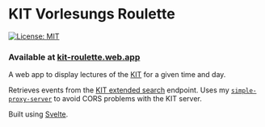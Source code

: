 # KIT Vorlesungs Roulette
[![License: MIT](https://img.shields.io/badge/License-MIT-yellow.svg)](https://opensource.org/licenses/MIT)
<br>

### Available at [kit-roulette.web.app](https://kit-roulette.web.app/)

A web app to display lectures of the [KIT](https://www.kit.edu/) for a given time and day.

Retrieves events from the [KIT extended search](https://campus.kit.edu/sp/campus/all/extendedSearch.asp) endpoint. Uses my [`simple-proxy-server`](https://github.com/MatthiasHarzer/simple-proxy-server) to avoid CORS problems with the KIT server.

Built using [Svelte](https://svelte.dev/).
